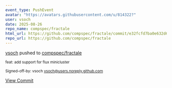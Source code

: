 ```yaml
---
event_type: PushEvent
avatar: "https://avatars.githubusercontent.com/u/814322?"
user: vsoch
date: 2025-08-26
repo_name: compspec/fractale
html_url: https://github.com/compspec/fractale/commit/e32fcfd7ba0e632d65b5c1ecb156c84f791b5624
repo_url: https://github.com/compspec/fractale
---
```


<a href='https://github.com/vsoch' target='_blank'>vsoch</a> pushed to <a href='https://github.com/compspec/fractale' target='_blank'>compspec/fractale</a>

<small>feat: add support for flux minicluster

Signed-off-by: vsoch <vsoch@users.noreply.github.com></small>

<a href='https://github.com/compspec/fractale/commit/e32fcfd7ba0e632d65b5c1ecb156c84f791b5624' target='_blank'>View Commit</a>